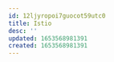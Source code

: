```yaml
---
id: 12ljyropoi7guocot59utc0
title: Istio
desc: ''
updated: 1653568981391
created: 1653568981391
---
```


